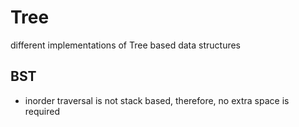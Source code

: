 # Tree
different implementations of Tree based data structures

## BST
* inorder traversal is not stack based, therefore, no extra space is required
